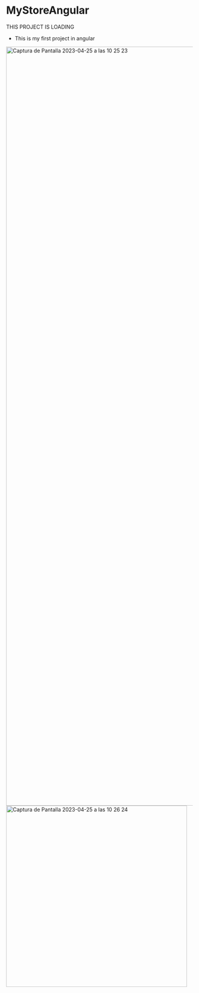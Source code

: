 # MyStoreAngular

THIS PROJECT IS LOADING 

* This is my first project in angular 

<img width="2042" alt="Captura de Pantalla 2023-04-25 a las 10 25 23" src="https://user-images.githubusercontent.com/112553001/234218945-c1851d6c-95ff-4c5f-a930-74effa35b000.png">
<img width="488" alt="Captura de Pantalla 2023-04-25 a las 10 26 24" src="https://user-images.githubusercontent.com/112553001/234219050-c94b1c95-8e12-4e38-900e-de24c2e1696a.png">

<!-- 
This project was generated with [Angular CLI](https://github.com/angular/angular-cli) version 15.2.6.

## Development server

Run `ng serve` for a dev server. Navigate to `http://localhost:4200/`. The application will automatically reload if you change any of the source files.

## Code scaffolding

Run `ng generate component component-name` to generate a new component. You can also use `ng generate directive|pipe|service|class|guard|interface|enum|module`.

## Build

Run `ng build` to build the project. The build artifacts will be stored in the `dist/` directory.

## Running unit tests

Run `ng test` to execute the unit tests via [Karma](https://karma-runner.github.io).

## Running end-to-end tests

Run `ng e2e` to execute the end-to-end tests via a platform of your choice. To use this command, you need to first add a package that implements end-to-end testing capabilities.

## Further help

To get more help on the Angular CLI use `ng help` or go check out the [Angular CLI Overview and Command Reference](https://angular.io/cli) page.
 -->
